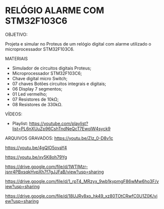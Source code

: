 # RELÓGIO ALARME COM STM32F103C6

OBJETIVO:

Projeta e simular no Proteus de um relógio digital com alarme utilizado o microprocessador STM32F103C6.

 MATERIAIS

*	Simulador de circuitos digitais Proteus;
*	Microprocessador STM32F103C6;
*	Chave digital micro Switch;
*	07 chaves Botões circuitos integrais e digitais;
*	06 Display 7 segmentos;
*	01 Led vermelho;
*	07 Resistores de 10kΩ;
*	08 Resistores de 330kΩ.

VÍDEOS:

* Playlist: https://youtube.com/playlist?list=PL6nXUuZp96CshTndNeQcT7EwoIW4syck9

ARQUIVOS GRAVADOS:
https://youtu.be/ZIz_0-D8v1c

https://youtu.be/4gQIO5ovaY4

https://youtu.be/xy5K8oh79Yg

https://drive.google.com/file/d/1WTlMzr-jsnr4PBxsqkHvpXh7f7gJJFaB/view?usp=sharing

https://drive.google.com/file/d/1_rpT4_MRzyx_9wb1kypmgF86wMw6ho3F/view?usp=sharing

https://drive.google.com/file/d/18UJRy8xo_hk49_xz80TOtCRwfC0U1Z0K/view?usp=sharing
